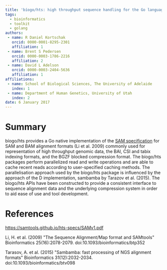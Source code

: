 ```yaml
---
title: 'bíogo/hts: high throughput sequence handling for the Go language'
tags:
  - bioinformatics
  - toolkit
  - golang
authors:
 - name: R Daniel Kortschak
   orcid: 0000-0001-8295-2301
   affiliation: 1
 - name: Brent S Pedersen
   orcid: 0000-0003-1786-2216
   affiliation: 2
 - name: David L Adelson
   orcid: 0000-0003-2404-5636
   affiliation: 1
affiliations:
 - name: School of Biological Sciences, The University of Adelaide
   index: 1
 - name: Department of Human Genetics, University of Utah
   index: 2
date: 6 January 2017
---
```


# Summary

bíogo/hts provides a Go native implementation of the [SAM specification](https://samtools.github.io/hts-specs/SAMv1.pdf) for SAM and BAM alignment formats (Li et al. 2009) commonly used for representation of high throughput genomic data, the BAI, CSI and tabix indexing formats, and the BGZF blocked compression format. The bíogo/hts packages perform parallelized read and write operations and are able to cache recent reads according to user-specified caching methods. The parallelisation approach used by the bíogo/hts package is influenced by the approach of the D implementation, sambamba by Tarazov et al. (2015).
The bíogo/hts APIs have been constructed to provide a consistent interface to sequence alignment data and the underlying compression system in order to aid ease of use and tool development.

# References

https://samtools.github.io/hts-specs/SAMv1.pdf

Li, H. et al. (2009) "The Sequence Alignment/Map format and SAMtools" Bioinformatics 25(16):2078-2079. doi:10.1093/bioinformatics/btp352

Tarasov, A. et al. (2015) "Sambamba: fast processing of NGS alignment formats" Bioinformatics 31(12):2032-2034. doi:10.1093/bioinformatics/btv098

